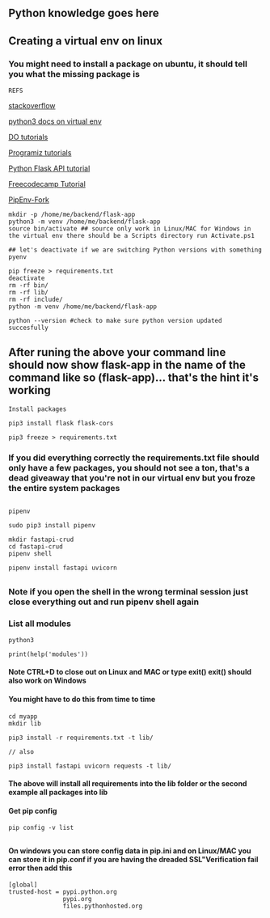 ## Python knowledge goes here

## Creating a virtual env on linux

### You might need to install a package on ubuntu, it should tell you what the missing package is

```REFS```

[stackoverflow](https://stackoverflow.com/questions/31252791/flask-importerror-no-module-named-flask)

[python3 docs on virtual env](https://docs.python.org/3/library/venv.html)

[DO tutorials](https://www.digitalocean.com/community/tutorials/how-to-use-variables-in-python-3)

[Programiz tutorials](https://www.programiz.com/python-programming/list-vs-tuples)

[Python Flask API tutorial](https://programminghistorian.org/en/lessons/creating-apis-with-python-and-flask)

[Freecodecamp Tutorial](https://www.freecodecamp.org/news/if-name-main-python-example/)

[PipEnv-Fork](https://pipenv-fork.readthedocs.io/en/latest/basics.html)

````
mkdir -p /home/me/backend/flask-app
python3 -m venv /home/me/backend/flask-app
source bin/activate ## source only work in Linux/MAC for Windows in the virtual env there should be a Scripts directory run Activate.ps1

## let's deactivate if we are switching Python versions with something pyenv

pip freeze > requirements.txt
deactivate
rm -rf bin/
rm -rf lib/
rm -rf include/
python -m venv /home/me/backend/flask-app

python --version #check to make sure python version updated succesfully
````

## After runing the above your command line should now show flask-app in the name of the command like so (flask-app)... that's the hint it's working

```Install packages```

````
pip3 install flask flask-cors

pip3 freeze > requirements.txt
````

### If you did everything correctly the requirements.txt file should only have a few packages, you should not see a ton, that's a dead giveaway that you're not in our virtual env but you froze the entire system packages

##

```pipenv```

````
sudo pip3 install pipenv

mkdir fastapi-crud
cd fastapi-crud
pipenv shell

pipenv install fastapi uvicorn
````
##

### Note if you open the shell in the wrong terminal session just close everything out and run pipenv shell again

### List all modules

````
python3

print(help('modules'))
````

#### Note CTRL+D to close out on Linux and MAC or type exit() exit() should also work on Windows


#### You might have to do this from time to time

````
cd myapp
mkdir lib

pip3 install -r requirements.txt -t lib/

// also

pip3 install fastapi uvicorn requests -t lib/
````

#### The above will install all requirements into the lib folder or the second example all packages into lib

#### Get pip config

````
pip config -v list
````

##

#### On windows you can store config data in pip.ini and on Linux/MAC you can store it in pip.conf if you are having the dreaded SSL"Verification fail error then add this

````
[global]
trusted-host = pypi.python.org
               pypi.org
               files.pythonhosted.org
````

